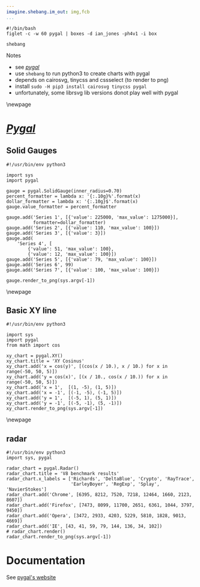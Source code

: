 ```yaml
---
imagine.shebang.im_out: img,fcb
...
```


```{.shebang im_out="stdout"}
#!/bin/bash
figlet -c -w 60 pygal | boxes -d ian_jones -ph4v1 -i box
```

```imagine
shebang
```

Notes

- see [*pygal*](http://www.pygal.org/)
- use `shebang` to run python3 to create charts with pygal
- depends on cairosvg, tinycss and cssselect (to render to png)
- install `sudo -H pip3 install cairosvg tinycss pygal`
- unfortunately, some librsvg lib versions donot play well with pygal

\newpage

# [*Pygal*](http://pygal.org/en/stable)


## Solid Gauges

```shebang
#!/usr/bin/env python3

import sys
import pygal

gauge = pygal.SolidGauge(inner_radius=0.70)
percent_formatter = lambda x: '{:.10g}%'.format(x)
dollar_formatter = lambda x: '{:.10g}$'.format(x)
gauge.value_formatter = percent_formatter

gauge.add('Series 1', [{'value': 225000, 'max_value': 1275000}],
          formatter=dollar_formatter)
gauge.add('Series 2', [{'value': 110, 'max_value': 100}])
gauge.add('Series 3', [{'value': 3}])
gauge.add(
    'Series 4', [
        {'value': 51, 'max_value': 100},
        {'value': 12, 'max_value': 100}])
gauge.add('Series 5', [{'value': 79, 'max_value': 100}])
gauge.add('Series 6', 99)
gauge.add('Series 7', [{'value': 100, 'max_value': 100}])

gauge.render_to_png(sys.argv[-1])
```

\newpage

## Basic XY line

```shebang
#!/usr/bin/env python3

import sys
import pygal
from math import cos

xy_chart = pygal.XY()
xy_chart.title = 'XY Cosinus'
xy_chart.add('x = cos(y)', [(cos(x / 10.), x / 10.) for x in range(-50, 50, 5)])
xy_chart.add('y = cos(x)', [(x / 10., cos(x / 10.)) for x in range(-50, 50, 5)])
xy_chart.add('x = 1',  [(1, -5), (1, 5)])
xy_chart.add('x = -1', [(-1, -5), (-1, 5)])
xy_chart.add('y = 1',  [(-5, 1), (5, 1)])
xy_chart.add('y = -1', [(-5, -1), (5, -1)])
xy_chart.render_to_png(sys.argv[-1])
```

\newpage

## radar

```shebang
#!/usr/bin/env python3
import sys, pygal

radar_chart = pygal.Radar()
radar_chart.title = 'V8 benchmark results'
radar_chart.x_labels = ['Richards', 'DeltaBlue', 'Crypto', 'RayTrace',
                        'EarleyBoyer', 'RegExp', 'Splay', 'NavierStokes']
radar_chart.add('Chrome', [6395, 8212, 7520, 7218, 12464, 1660, 2123, 8607])
radar_chart.add('Firefox', [7473, 8099, 11700, 2651, 6361, 1044, 3797, 9450])
radar_chart.add('Opera', [3472, 2933, 4203, 5229, 5810, 1828, 9013, 4669])
radar_chart.add('IE', [43, 41, 59, 79, 144, 136, 34, 102])
# radar_chart.render()
radar_chart.render_to_png(sys.argv[-1])
```

# Documentation

See [pygal's website](http://www.pygal.org/en/stable/documentation/index.html)
